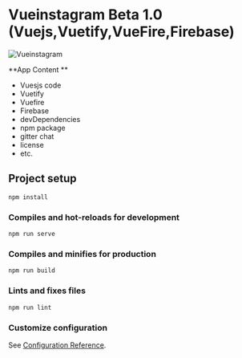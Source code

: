 # Vueinstagram Beta 1.0 (Vuejs,Vuetify,VueFire,Firebase)

<a><img src="https://miro.medium.com/max/3840/1*nfvapd86apvGH-hNBYkYuw.png"   alt="Vueinstagram"></a>

**App Content **

- Vuesjs code
- Vuetify
- Vuefire
- Firebase
- devDependencies
- npm package
- gitter chat
- license
- etc.


## Project setup
```
npm install
```

### Compiles and hot-reloads for development
```
npm run serve
```

### Compiles and minifies for production
```
npm run build
```

### Lints and fixes files
```
npm run lint
```

### Customize configuration
See [Configuration Reference](https://cli.vuejs.org/config/).

